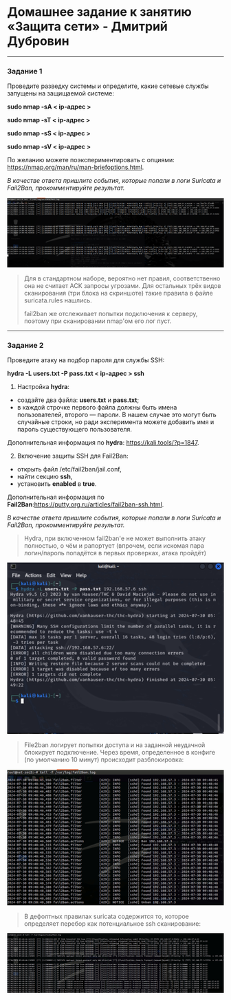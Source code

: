 # Домашнее задание к занятию «Защита сети» - Дмитрий Дубровин

------

### Задание 1

Проведите разведку системы и определите, какие сетевые службы запущены на защищаемой системе:

**sudo nmap -sA < ip-адрес >**

**sudo nmap -sT < ip-адрес >**

**sudo nmap -sS < ip-адрес >**

**sudo nmap -sV < ip-адрес >**

По желанию можете поэкспериментировать с опциями: https://nmap.org/man/ru/man-briefoptions.html.


*В качестве ответа пришлите события, которые попали в логи Suricata и Fail2Ban, прокомментируйте результат.*

![1_0.png](img/1_0.png)

>Для в стандартном наборе, вероятно нет правил, соответственно она не считает ACK запросы угрозами. Для остальных трёх видов сканирования (три блока на скриншоте) такие правила в файле suricata.rules нашлись. 
> 
> fail2ban же отслеживает попытки подключения к серверу, поэтому при сканировании nmap'ом его лог пуст.
------


### Задание 2

Проведите атаку на подбор пароля для службы SSH:

**hydra -L users.txt -P pass.txt < ip-адрес > ssh**

1. Настройка **hydra**: 
 
 - создайте два файла: **users.txt** и **pass.txt**;
 - в каждой строчке первого файла должны быть имена пользователей, второго — пароли. В нашем случае это могут быть случайные строки, но ради эксперимента можете добавить имя и пароль существующего пользователя.

Дополнительная информация по **hydra**: https://kali.tools/?p=1847.

2. Включение защиты SSH для Fail2Ban:

-  открыть файл /etc/fail2ban/jail.conf,
-  найти секцию **ssh**,
-  установить **enabled**  в **true**.

Дополнительная информация по **Fail2Ban**:https://putty.org.ru/articles/fail2ban-ssh.html.



*В качестве ответа пришлите события, которые попали в логи Suricata и Fail2Ban, прокомментируйте результат.*

> Hydra, при включенном fail2ban'е не может выполнить атаку полностью, о чём и рапортует (впрочем, если искомая пара логин/пароль попадётся в первых проверках, атака пройдёт)
 
![2_hydra.png](img/2_hydra.png)

>File2ban логирует попытки доступа и на заданной неудачной блокирует подключение. Через время, определенное в конфиге (по умолчанию 10 минут) происходит разблокировка:

![2_fail2ban.png](img/2_fail2ban.png)

> В дефолтных правилах suricata содержится то, которое определяет перебор как потенциальное ssh сканирование:

![2_suricata.png](img/2_suricata.png)
